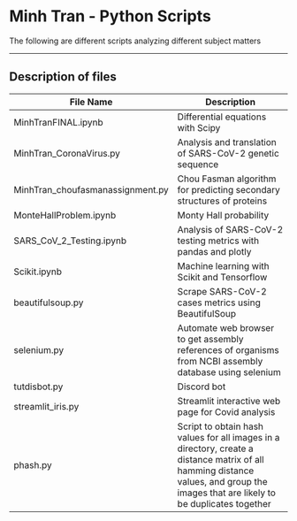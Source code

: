 # Minh Tran - Python Scripts 

The following are different scripts analyzing different subject matters 

---
## Description of files

| File Name      | Description |
| ----------- | ----------- |
|MinhTranFINAL.ipynb|Differential equations with Scipy|
|MinhTran_CoronaVirus.py|Analysis and translation of SARS-CoV-2 genetic sequence|
|MinhTran_choufasmanassignment.py|Chou Fasman algorithm for predicting secondary structures of proteins|
|MonteHallProblem.ipynb|Monty Hall probability|
|SARS_CoV_2_Testing.ipynb|Analysis of SARS-CoV-2 testing metrics with pandas and plotly|\
|Scikit.ipynb|Machine learning with Scikit and Tensorflow|
|beautifulsoup.py|Scrape SARS-CoV-2 cases metrics using BeautifulSoup|
|selenium.py|Automate web browser to get assembly references of organisms from NCBI assembly database using selenium|
|tutdisbot.py |Discord bot|
|streamlit_iris.py|Streamlit interactive web page for Covid analysis|
|phash.py|Script to obtain hash values for all images in a directory, create a distance matrix of all hamming distance values, and group the images that are likely to be duplicates together|
